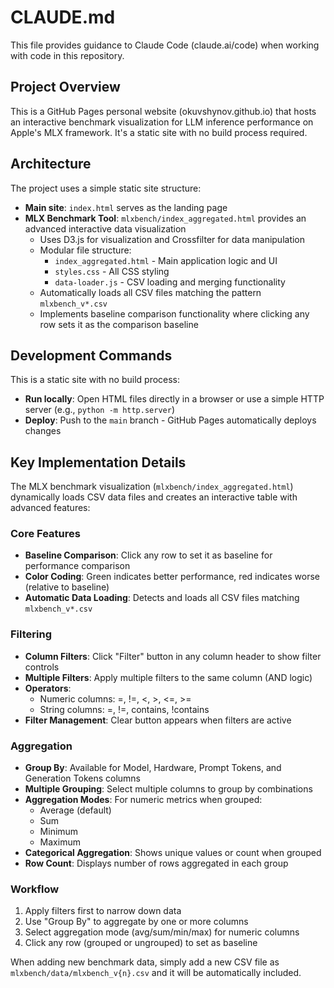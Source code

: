 # CLAUDE.md

This file provides guidance to Claude Code (claude.ai/code) when working with code in this repository.

## Project Overview

This is a GitHub Pages personal website (okuvshynov.github.io) that hosts an interactive benchmark visualization for LLM inference performance on Apple's MLX framework. It's a static site with no build process required.

## Architecture

The project uses a simple static site structure:
- **Main site**: `index.html` serves as the landing page
- **MLX Benchmark Tool**: `mlxbench/index_aggregated.html` provides an advanced interactive data visualization
  - Uses D3.js for visualization and Crossfilter for data manipulation
  - Modular file structure:
    - `index_aggregated.html` - Main application logic and UI
    - `styles.css` - All CSS styling
    - `data-loader.js` - CSV loading and merging functionality
  - Automatically loads all CSV files matching the pattern `mlxbench_v*.csv`
  - Implements baseline comparison functionality where clicking any row sets it as the comparison baseline

## Development Commands

This is a static site with no build process:
- **Run locally**: Open HTML files directly in a browser or use a simple HTTP server (e.g., `python -m http.server`)
- **Deploy**: Push to the `main` branch - GitHub Pages automatically deploys changes

## Key Implementation Details

The MLX benchmark visualization (`mlxbench/index_aggregated.html`) dynamically loads CSV data files and creates an interactive table with advanced features:

### Core Features
- **Baseline Comparison**: Click any row to set it as baseline for performance comparison
- **Color Coding**: Green indicates better performance, red indicates worse (relative to baseline)
- **Automatic Data Loading**: Detects and loads all CSV files matching `mlxbench_v*.csv`

### Filtering
- **Column Filters**: Click "Filter" button in any column header to show filter controls
- **Multiple Filters**: Apply multiple filters to the same column (AND logic)
- **Operators**: 
  - Numeric columns: =, !=, <, >, <=, >=
  - String columns: =, !=, contains, !contains
- **Filter Management**: Clear button appears when filters are active

### Aggregation
- **Group By**: Available for Model, Hardware, Prompt Tokens, and Generation Tokens columns
- **Multiple Grouping**: Select multiple columns to group by combinations
- **Aggregation Modes**: For numeric metrics when grouped:
  - Average (default)
  - Sum
  - Minimum
  - Maximum
- **Categorical Aggregation**: Shows unique values or count when grouped
- **Row Count**: Displays number of rows aggregated in each group

### Workflow
1. Apply filters first to narrow down data
2. Use "Group By" to aggregate by one or more columns
3. Select aggregation mode (avg/sum/min/max) for numeric columns
4. Click any row (grouped or ungrouped) to set as baseline

When adding new benchmark data, simply add a new CSV file as `mlxbench/data/mlxbench_v{n}.csv` and it will be automatically included.